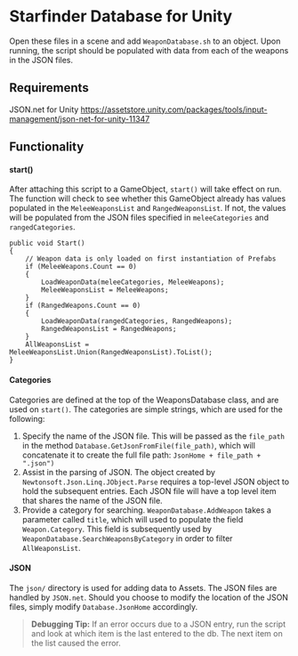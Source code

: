 # Starfinder Database for Unity

Open these files in a scene and add `WeaponDatabase.sh` to an object. Upon running, the script should be populated with data from each of the weapons in the JSON files.

## Requirements

JSON.net for Unity
https://assetstore.unity.com/packages/tools/input-management/json-net-for-unity-11347

## Functionality

#### start()

After attaching this script to a GameObject, `start()` will take effect on run. The function will check to see whether this GameObject already has values populated in the `MeleeWeaponsList` and `RangedWeaponsList`. If not, the values will be populated from the JSON files specified in `meleeCategories` and `rangedCategories`.

```
public void Start()
{
    // Weapon data is only loaded on first instantiation of Prefabs
    if (MeleeWeapons.Count == 0)
    {
        LoadWeaponData(meleeCategories, MeleeWeapons);
        MeleeWeaponsList = MeleeWeapons;
    }
    if (RangedWeapons.Count == 0)
    {
        LoadWeaponData(rangedCategories, RangedWeapons);
        RangedWeaponsList = RangedWeapons;
    }
    AllWeaponsList = MeleeWeaponsList.Union(RangedWeaponsList).ToList();
}
```

#### Categories

Categories are defined at the top of the WeaponsDatabase class, and are used on `start()`. The categories are simple strings, which are used for the following:

1. Specify the name of the JSON file. This will be passed as the `file_path` in the method `Database.GetJsonFromFile(file_path)`, which will concatenate it to create the full file path: `JsonHome + file_path + ".json")`
1. Assist in the parsing of JSON. The object created by `Newtonsoft.Json.Linq.JObject.Parse` requires a top-level JSON object to hold the subsequent entries. Each JSON file will have a top level item that shares the name of the JSON file.
1. Provide a category for searching. `WeaponDatabase.AddWeapon` takes a parameter called `title`, which will used to populate the field `Weapon.Category`. This field is subsequently used by `WeaponDatabase.SearchWeaponsByCategory` in order to filter `AllWeaponsList`.

#### JSON

The `json/` directory is used for adding data to Assets. The JSON files are handled by `JSON.net`. Should you choose to modify the location of the JSON files, simply modify `Database.JsonHome` accordingly.

> **Debugging Tip:**
> If an error occurs due to a JSON entry, run the script
> and look at which item is the last entered to the db.
> The next item on the list caused the error.
